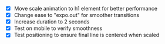 - [x] Move scale animation to h1 element for better performance
- [x] Change ease to "expo.out" for smoother transitions
- [x] Increase duration to 2 seconds
- [x] Test on mobile to verify smoothness
- [x] Test positioning to ensure final line is centered when scaled
